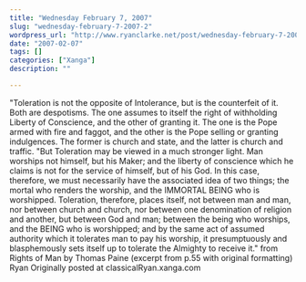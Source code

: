 ```yaml
---
title: "Wednesday February 7, 2007"
slug: "wednesday-february-7-2007-2"
wordpress_url: "http://www.ryanclarke.net/post/wednesday-february-7-2007-2/"
date: "2007-02-07"
tags: []
categories: ["Xanga"]
description: ""

---
```


"Toleration is not the opposite of Intolerance, but is the counterfeit of it. Both are despotisms. The one assumes to itself the right of withholding Liberty of Conscience, and the other of granting it. The one is the Pope armed with fire and faggot, and the other is the Pope selling or granting indulgences. The former is church and state, and the latter is church and traffic.
"But Toleration may be viewed in a much stronger light. Man worships not himself, but his Maker; and the liberty of conscience which he claims is not for the service of himself, but of his God. In this case, therefore, we must necessarily have the associated idea of two things; the mortal who renders the worship, and the IMMORTAL BEING who is worshipped. Toleration, therefore, places itself, not between man and man, nor between church and church, nor between one denomination of religion and another, but between God and man; between the being who worships, and the BEING who is worshipped; and by the same act of assumed authority which it tolerates man to pay his worship, it presumptuously and blasphemously sets itself up to tolerate the Almighty to receive it."
from Rights of Man by Thomas Paine (excerpt from p.55 with original formatting)
Ryan
Originally posted at classicalRyan.xanga.com
